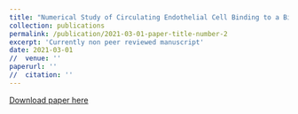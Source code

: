 ```yaml
---
title: "Numerical Study of Circulating Endothelial Cell Binding to a Bio-Medical Probe Exposed to Shear Flow."
collection: publications
permalink: /publication/2021-03-01-paper-title-number-2
excerpt: 'Currently non peer reviewed manuscript'
date: 2021-03-01
//  venue: ''
paperurl: ''
//  citation: ''
---
```


[Download paper here]()
